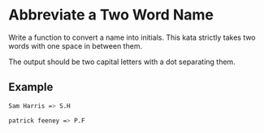 # Abbreviate a Two Word Name

Write a function to convert a name into initials. This kata strictly takes two words with one space in between them.

The output should be two capital letters with a dot separating them.

## Example

```bash
Sam Harris => S.H
```
```bash
patrick feeney => P.F
```
